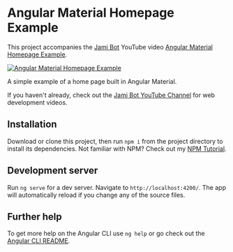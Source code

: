 # Angular Material Homepage Example

This project accompanies the [Jami Bot](https://jamibot.com) YouTube video [Angular Material Homepage Example](https://youtu.be/TtbWFcyoeQ0).

[![Angular Material Homepage Example](https://img.youtube.com/vi/TtbWFcyoeQ0/maxresdefault.jpg)](https://youtu.be/TtbWFcyoeQ0)

A simple example of a home page built in Angular Material.

If you haven't already, check out the [Jami Bot YouTube Channel](https://youtube.com/c/JamiBot) for web development videos.

## Installation

Download or clone this project, then run `npm i` from the project directory to install its dependencies. Not familiar with NPM? Check out my [NPM Tutorial](https://www.youtube.com/watch?v=mzs-N5hXGuQ).

## Development server

Run `ng serve` for a dev server. Navigate to `http://localhost:4200/`. The app will automatically reload if you change any of the source files.

## Further help

To get more help on the Angular CLI use `ng help` or go check out the [Angular CLI README](https://github.com/angular/angular-cli/blob/master/README.md).

